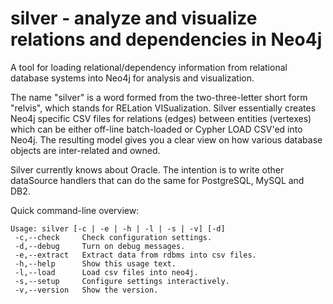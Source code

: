 # silver - analyze and visualize relations and dependencies in Neo4j

A tool for loading relational/dependency information from relational database systems into Neo4j for analysis and visualization.

The name "silver" is a word formed from the two-three-letter short form "relvis", which stands for RELation VISualization. Silver essentially creates Neo4j specific CSV files for relations (edges) between entities (vertexes) which can be either off-line batch-loaded or Cypher LOAD CSV'ed into Neo4j. The resulting model gives you a clear view on how various database objects are inter-related and owned.

Silver currently knows about Oracle. The intention is to write other dataSource handlers that can do the same for PostgreSQL, MySQL and DB2.

Quick command-line overview:

    Usage: silver [-c | -e | -h | -l | -s | -v] [-d]
     -c,--check     Check configuration settings.
     -d,--debug     Turn on debug messages.
     -e,--extract   Extract data from rdbms into csv files.
     -h,--help      Show this usage text.
     -l,--load      Load csv files into neo4j.
     -s,--setup     Configure settings interactively.
     -v,--version   Show the version.
